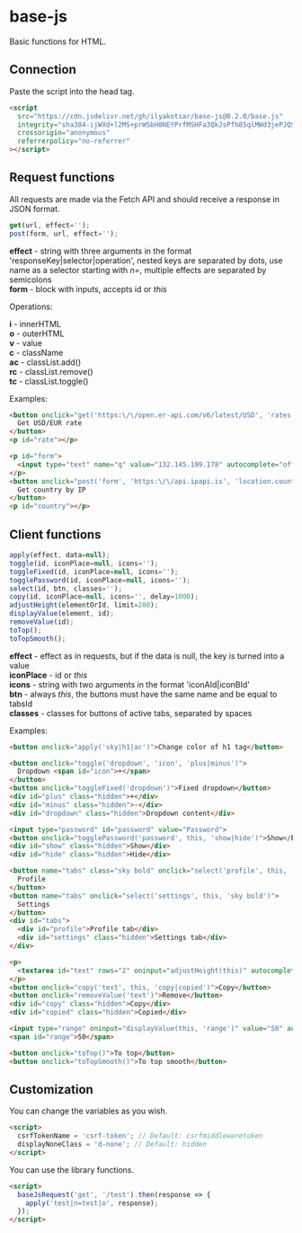 # base-js

Basic functions for HTML.

## Connection

Paste the script into the head tag.

```html
<script
  src="https://cdn.jsdelivr.net/gh/ilyakotsar/base-js@0.2.0/base.js"
  integrity="sha384-ijWXd+l2MS+prWSbH8NEYPrfMSHFa3QkJsPfh85qlMWd3jePJQSL7z9Sf0Bg4er8"
  crossorigin="anonymous"
  referrerpolicy="no-referrer"
></script>
```

## Request functions

All requests are made via the Fetch API and should receive a response in JSON format.

```js
get(url, effect='');
post(form, url, effect='');
```

**effect** - string with three arguments in the format 'responseKey|selector|operation',
nested keys are separated by dots, use name as a selector starting with *n=*,
multiple effects are separated by semicolons\
**form** - block with inputs, accepts id or *this*

Operations:

**i** - innerHTML\
**o** - outerHTML\
**v** - value\
**c** - className\
**ac** - classList.add()\
**rc** - classList.remove()\
**tc** - classList.toggle()

Examples:

```html
<button onclick="get('https:\/\/open.er-api.com/v6/latest/USD', 'rates.EUR|#rate|i')">
  Get USD/EUR rate
</button>
<p id="rate"></p>
```

```html
<p id="form">
  <input type="text" name="q" value="132.145.199.178" autocomplete="off">
</p>
<button onclick="post('form', 'https:\/\/api.ipapi.is', 'location.country|#country|i')">
  Get country by IP
</button>
<p id="country"></p>
```

## Client functions

```js
apply(effect, data=null);
toggle(id, iconPlace=null, icons='');
toggleFixed(id, iconPlace=null, icons='');
togglePassword(id, iconPlace=null, icons='');
select(id, btn, classes='');
copy(id, iconPlace=null, icons='', delay=1000);
adjustHeight(elementOrId, limit=200);
displayValue(element, id);
removeValue(id);
toTop();
toTopSmooth();
```

**effect** - effect as in requests, but if the data is null, the key is turned into a value\
**iconPlace** - id or *this*\
**icons** - string with two arguments in the format 'iconAId|iconBId'\
**btn** - always *this*, the buttons must have the same name and be equal to tabsId\
**classes** - classes for buttons of active tabs, separated by spaces

Examples:

```html
<button onclick="apply('sky|h1|ac')">Change color of h1 tag</button>
```

```html
<button onclick="toggle('dropdown', 'icon', 'plus|minus')">
  Dropdown <span id="icon">+</span>
</button>
<button onclick="toggleFixed('dropdown')">Fixed dropdown</button>
<div id="plus" class="hidden">+</div>
<div id="minus" class="hidden">-</div>
<div id="dropdown" class="hidden">Dropdown content</div>
```

```html
<input type="password" id="password" value="Password">
<button onclick="togglePassword('password', this, 'show|hide')">Show</button>
<div id="show" class="hidden">Show</div>
<div id="hide" class="hidden">Hide</div>
```

```html
<button name="tabs" class="sky bold" onclick="select('profile', this, 'sky bold')">
  Profile
</button>
<button name="tabs" onclick="select('settings', this, 'sky bold')">
  Settings
</button>
<div id="tabs">
  <div id="profile">Profile tab</div>
  <div id="settings" class="hidden">Settings tab</div>
</div>
```

```html
<p>
  <textarea id="text" rows="2" oninput="adjustHeight(this)" autocomplete="off">Text</textarea>
</p>
<button onclick="copy('text', this, 'copy|copied')">Copy</button>
<button onclick="removeValue('text')">Remove</button>
<div id="copy" class="hidden">Copy</div>
<div id="copied" class="hidden">Copied</div>
```

```html
<input type="range" oninput="displayValue(this, 'range')" value="50" autocomplete="off">
<span id="range">50</span>
```

```html
<button onclick="toTop()">To top</button>
<button onclick="toTopSmooth()">To top smooth</button>
```

## Customization

You can change the variables as you wish.

```html
<script>
  csrfTokenName = 'csrf-token'; // Default: csrfmiddlewaretoken
  displayNoneClass = 'd-none'; // Default: hidden
</script>
```

You can use the library functions.

```html
<script>
  baseJsRequest('get', '/test').then(response => {
    apply('test|n=test|o', response);
  });
</script>
```
